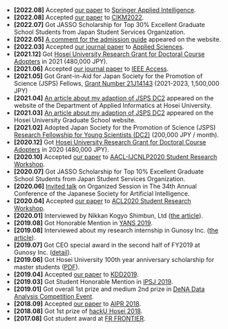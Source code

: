 - **[2022.08]** Accepted [our paper](/publication/kitada2022making) to [Springer Applied Intelligence](https://www.springer.com/journal/10489).
- **[2022.08]** Accepted [our paper](/publication/nakagawa2022expressions) to [CIKM2022](https://www.cikm2022.org/).
- **[2022.07]** Got JASSO Scholarship for Top 30% Excellent Graduate School Students from Japan Student Services Organization.
- **[2022.05]** [A comment for the admission guide](/post/hosei-university-graduate-school-admission-guide-2023) appeared on the website.
- **[2022.03]** Accepted [our journal paper](/publication/kitada2022ad) to [Applied Sciences](https://www.mdpi.com/journal/applsci).
- **[2021.12]** Got [Hosei University Research Grant for Doctoral Course Adopters](https://www.hosei.ac.jp/gs/gakuhi/gakuhi-shogakukin/shogakukin/kenkyujoseikin/) in 2021 (480,000 JPY).
- **[2021.06]** Accepted [our journal paper](/publication/kitada2021attention) to [IEEE Access](https://ieeeaccess.ieee.org/).
- **[2021.05]** Got Grant-in-Aid for Japan Society for the Promotion of Science (JSPS) Fellows, [Grant Number 21J14143](https://kaken.nii.ac.jp/en/grant/KAKENHI-PROJECT-21J14143/) (2021-2023, 1,500,000 JPY)
- **[2021.04]** [An article about my adaption of JSPS DC2](https://ai.ws.hosei.ac.jp/wp/news/news20210408/) appeared on the website of the Department of Applied Informatics at Hosei University.
- **[2021.03]** [An article about my adaption of JSPS DC2](https://www.hosei.ac.jp/koganei/pickup/article-20210305121330/) appeared on the Hosei University Graduate School website.
- **[2021.02]** Adopted Japan Society for the Promotion of Science (JSPS) [Research Fellowship for Young Scientists (DC2)](https://www.jsps.go.jp/english/e-pd/index.html) (200,000 JPY / month).
- **[2020.12]** Got [Hosei University Research Grant for Doctoral Course Adopters](https://www.hosei.ac.jp/gs/gakuhi/gakuhi-shogakukin/shogakukin/kenkyujoseikin/) in 2020 (480,000 JPY).
- **[2020.10]** Accepted [our paper](/publication/aoki2020text) to [AACL-IJCNLP2020 Student Research Workshop](https://aacl2020-srw.github.io/).
- **[2020.07]** Got JASSO Scholarship for Top 10% Excellent Graduate School Students from Japan Student Services Organization.
- **[2020.06]** [Invited talk](https://confit.atlas.jp/guide/event/jsai2020/subject/1H3-OS-12a-05/tables) on Organized Session in The 34th Annual Conference of the Japanese Society for Artificial Intelligence.
- **[2020.04]** Accepted [our paper](/publication/daif2020aradic) to [ACL2020 Student Research Workshop](https://sites.google.com/view/acl20studentresearchworkshop/).
- **[2020.01]** Interviewed by Nikkan Kogyo Shimbun, Ltd ([the article](https://newswitch.jp/p/20932?fbclid=IwAR3XO7LkdZhhCFj9YxqFY4Me7kcbO8lCoBs39RvCCdUAHr7pFDc42PoVQXw)).
- **[2019.08]** Got Honorable Mention in [YANS 2019](https://www.hosei.ac.jp/gs/NEWS/zaigaku/koganei/20190920/).
- **[2019.08]** Interviewed about my research internship in Gunosy Inc. ([the article](https://gunosiru.gunosy.co.jp/entry/kdd2019_gtl)).
- **[2019.07]** Got CEO special award in the second half of FY2019 at Gunosy Inc. ([detail](https://gunosiru.gunosy.co.jp/entry/party-7th-secondhalf)).
- **[2019.06]** Got Hosei University 100th year anniversary scholarship for master students ([PDF](https://www.hosei.ac.jp/application/files/2715/8977/4261/2020_3-3.pdf)).
- **[2019.04]** Accepted [our paper](/publication/kitada2019conversion) to [KDD2019](https://www.kdd.org/kdd2019/).
- **[2019.03]** Got Student Honorable Mention in [IPSJ 2019](https://www.hosei.ac.jp/gs/NEWS/topics/jusho/190411_4/).
- **[2019.01]** Got overall 1st prize and medium 2nd prize in [DeNA Data Analysis Competition Event](https://dena-ai.connpass.com/event/114168/?utm_campaign=event_participate_to_follower&utm_medium=twitter&utm_source=notifications).
- **[2018.09]** Accepted [our paper](/publication/kitada2018end) to [AIPR 2018](https://sites.google.com/aipr-workshop.org/aipr).
- **[2018.08]** Got 1st prize of [hackU Hosei 2018](https://hacku.yahoo.co.jp/hosei2018/).
- **[2017.08]** Got student award at [FR FRONTIER](https://deepanalytics.connpass.com/event/56007/).
